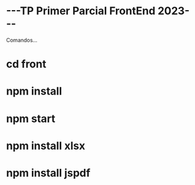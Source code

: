 # ---TP Primer Parcial FrontEnd 2023---

Comandos...

# cd front

# npm install

# npm start

# npm install xlsx

# npm install jspdf


